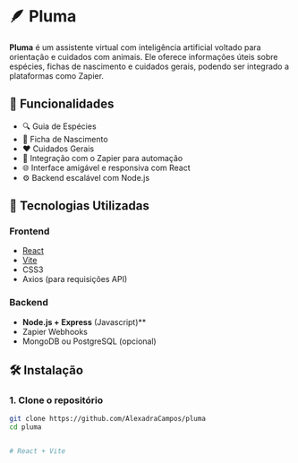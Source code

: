 # 🪶 Pluma

**Pluma** é um assistente virtual com inteligência artificial voltado para orientação e cuidados com animais. 
Ele oferece informações úteis sobre espécies, fichas de nascimento e cuidados gerais, podendo ser integrado a plataformas como Zapier.

## 📌 Funcionalidades

- 🔍 Guia de Espécies
- 🐣 Ficha de Nascimento
- ❤️ Cuidados Gerais
- 💬 Integração com o Zapier para automação
- 🌐 Interface amigável e responsiva com React
- ⚙️ Backend escalável com Node.js 

## 🚀 Tecnologias Utilizadas

### Frontend

- [React](https://reactjs.org/)
- [Vite](https://vitejs.dev/)
- CSS3
- Axios (para requisições API)

### Backend

- **Node.js + Express** (Javascript)**
- Zapier Webhooks
- MongoDB ou PostgreSQL (opcional)

## 🛠️ Instalação

### 1. Clone o repositório

```bash
git clone https://github.com/AlexadraCampos/pluma
cd pluma


# React + Vite

